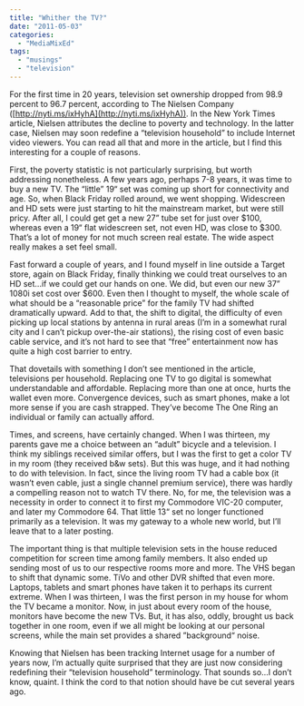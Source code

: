 ```yaml
---
title: "Whither the TV?"
date: "2011-05-03"
categories: 
  - "MediaMixEd"
tags: 
  - "musings"
  - "television"
---
```


For the first time in 20 years, television set ownership dropped from 98.9 percent to 96.7 percent, according to The Nielsen Company ([http://nyti.ms/ixHyhA](http://nyti.ms/ixHyhA)). In the New York Times article, Nielsen attributes the decline to poverty and technology. In the latter case, Nielsen may soon redefine a “television household” to include Internet video viewers. You can read all that and more in the article, but I find this interesting for a couple of reasons.

First, the poverty statistic is not particularly surprising, but worth addressing nonetheless. A few years ago, perhaps 7-8 years, it was time to buy a new TV. The “little” 19“ set was coming up short for connectivity and age. So, when Black Friday rolled around, we went shopping. Widescreen and HD sets were just starting to hit the mainstream market, but were still pricy. After all, I could get get a new 27” tube set for just over $100, whereas even a 19“ flat widescreen set, not even HD, was close to $300. That’s a lot of money for not much screen real estate. The wide aspect really makes a set feel small.

Fast forward a couple of years, and I found myself in line outside a Target store, again on Black Friday, finally thinking we could treat ourselves to an HD set...if we could get our hands on one. We did, but even our new 37” 1080i set cost over $600. Even then I thought to myself, the whole scale of what should be a “reasonable price” for the family TV had shifted dramatically upward. Add to that, the shift to digital, the difficulty of even picking up local stations by antenna in rural areas (I’m in a somewhat rural city and I can’t pickup over-the-air stations), the rising cost of even basic cable service, and it’s not hard to see that “free” entertainment now has quite a high cost barrier to entry.

That dovetails with something I don’t see mentioned in the article, televisions per household. Replacing one TV to go digital is somewhat understandable and affordable. Replacing more than one at once, hurts the wallet even more. Convergence devices, such as smart phones, make a lot more sense if you are cash strapped. They’ve become The One Ring an individual or family can actually afford.

Times, and screens, have certainly changed. When I was thirteen, my parents gave me a choice between an “adult” bicycle and a television. I think my siblings received similar offers, but I was the first to get a color TV in my room (they received b&w sets). But this was huge, and it had nothing to do with television. In fact, since the living room TV had a cable box (it wasn’t even cable, just a single channel premium service), there was hardly a compelling reason not to watch TV there. No, for me, the television was a necessity in order to connect it to first my Commodore VIC-20 computer, and later my Commodore 64. That little 13“ set no longer functioned primarily as a television. It was my gateway to a whole new world, but I’ll leave that to a later posting.

The important thing is that multiple television sets in the house reduced competition for screen time among family members. It also ended up sending most of us to our respective rooms more and more. The VHS began to shift that dynamic some. TiVo and other DVR shifted that even more. Laptops, tablets and smart phones have taken it to perhaps its current extreme. When I was thirteen, I was the first person in my house for whom the TV became a monitor. Now, in just about every room of the house, monitors have become the new TVs. But, it has also, oddly, brought us back together in one room, even if we all might be looking at our personal screens, while the main set provides a shared ”background“ noise.

Knowing that Nielsen has been tracking Internet usage for a number of years now, I’m actually quite surprised that they are just now considering redefining their “television household” terminology. That sounds so...I don’t know, quaint. I think the cord to that notion should have be cut several years ago.
